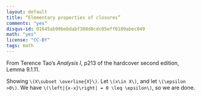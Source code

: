 ```yaml
---
layout: default
title: “Elementary properties of closures”
comments: "yes"
disqus-id: 01645ab99bebdabf308d8cdc05eff0109abec049
math: "yes"
license: "CC-BY"
tags: math
---
```


From Terence Tao’s *Analysis I*, p213 of the hardcover second edition, Lemma 9.1.11.

Showing `\(X\subset \overline{X}\)`. Let `\(x\in X\)`, and let `\(\epsilon >0\)`. We have `\(\left|{x-x}\right| = 0 \leq \epsilon\)`, so we are done.
